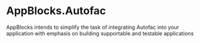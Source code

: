 # AppBlocks.Autofac
AppBlocks intends to simplify the task of integrating Autofac into your application with emphasis on building supportable and testable applications


